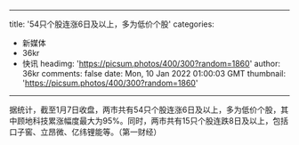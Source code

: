 
---
title: '54只个股连涨6日及以上，多为低价个股'
categories: 
 - 新媒体
 - 36kr
 - 快讯
headimg: 'https://picsum.photos/400/300?random=1860'
author: 36kr
comments: false
date: Mon, 10 Jan 2022 01:00:03 GMT
thumbnail: 'https://picsum.photos/400/300?random=1860'
---

<div>   
据统计，截至1月7日收盘，两市共有54只个股连涨6日及以上，多为低价个股，其中顾地科技累涨幅度最大为95%。同时，两市共有15只个股连跌8日及以上，包括口子窖、立昂微、亿纬锂能等。（第一财经）  
</div>
            